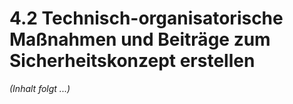 # 4.2 Technisch-organisatorische Maßnahmen und Beiträge zum Sicherheitskonzept erstellen

*(Inhalt folgt ...)*
